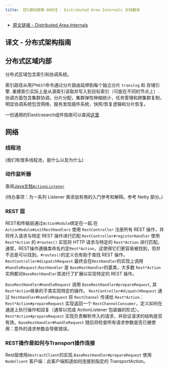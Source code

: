 ```yaml
---
title: 【ES源码探索-0003】- Distributed Area Internals 文档翻译
---
```


- [原文链接 - Distributed Area Internals](https://github.com/elastic/elasticsearch/blob/e7bbcb98834156f2dbfa1dd9a86c22a33cfbab23/docs/internal/DistributedArchitectureGuide.md)

## 译文 - 分布式架构指南

## 分布式区域内部

分布式区域包含索引和协调系统。

索引路径从用户`REST`命令通过分片路由延伸到每个独立分片 `translog` 和 存储引擎. 重建索引实际上是从源索引读取并写入到目标索引（可能在不同的节点上）. 协调方面包含集群协调，分片分配，集群弹性伸缩统计，任务管理和跨集群复制，明显协调系统包含网络，服务发现插件系统，快照/恢复逻辑和分片恢复。

一份通用的Elasticsearch组件指南可以查阅[这里](https://github.com/elastic/elasticsearch/blob/main/docs/internal/GeneralArchitectureGuide.md)

## 网络

### 线程池

(我们有很多线程池，是什么以及为什么)

### 动作监听器

查阅[Java文档`ActionListener`](https://github.com/elastic/elasticsearch/blob/main/server/src/main/java/org/elasticsearch/action/ActionListener.java)

(待办事项：为一系列 Listener 类添加有用的入门参考和解释。参考 Netty 部分。)

### REST 层

REST和传输层通过`ActionModule`绑定在一起.在 `ActionModule#initRestHandlers` 使用 `RestController` 注册所有 REST 操作，并将传入请求与特定 REST 操作进行匹配.`RestController#registerHandler` 使用 `Rest*Action` 的 `#routes()` 实现将 HTTP 请求与特定的 `Rest*Action` 进行匹配。通常，REST操作遵循类命名约定`Rest*Action`，这使得它们更容易被找到，但并不总是可以找到。`#routes()`的定义也有助于查找 REST 操作。`RestController#dispatchRequest` 最终会在`RestHandler`的实现上调用`#handleRequest`.`RestHandler` 是 `BaseRestHandler`的基类，大多数 `Rest*Action` 实例都对`BaseRestHandler`其进行了扩展以实现特定的 REST 操作。

`BaseRestHandler#handleRequest` 调用 `BaseRestHandler#prepareRequest`, 其`Rest*Action`继承的子类实现特定的操作。 `RestController#dispatchRequest` 通过 `RestHandler#handleRequest` 将 `RestChannel` 传递给 `Rest*Action`：`Rest*Action#prepareRequest` 实现返回一个 `RestChannelConsumer`，定义如何在通道上执行操作和回复（通常以完成 ActionListener 包装器的形式）。`Rest*Action#prepareRequest` 实现负责解析传入的请求，并验证请求的结构是否有效。`BaseRestHandler#handleRequest` 随后将检查所有请求参数是否已被使用：意外的请求参数会导致错误。

### REST操作是如何与Transport操作连接

Rest层使用`AbstractClient`的实现.`BaseRestHandler#prepareRequest` 使用 `NodeClient` 客户端：此客户端知道如何连接到指定的 TransportAction。
